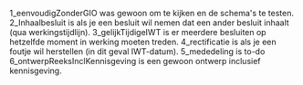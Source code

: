 1_eenvoudigZonderGIO was gewoon om te kijken en de schema's te testen.
2_Inhaalbesluit is als je een besluit wil nemen dat een ander besluit inhaalt (qua werkingstijdlijn).
3_gelijkTijdigeIWT is er meerdere besluiten op hetzelfde moment in werking moeten treden.
4_rectificatie is als je een foutje wil herstellen (in dit geval IWT-datum).
5_mededeling is to-do
6_ontwerpReeksInclKennisgeving is een gewoon ontwerp inclusief kennisgeving.